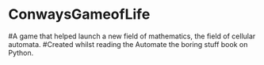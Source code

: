 # ConwaysGameofLife
#A game that helped launch a new field of mathematics, the field of cellular automata.
#Created whilst reading the Automate the boring stuff book on Python. 
